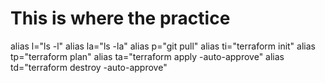 # This is where the practice
alias l="ls -l"
alias la="ls -la"
alias p="git pull"
alias ti="terraform init"
alias tp="terraform plan"
alias ta="terraform apply -auto-approve"
alias td="terraform destroy -auto-approve"